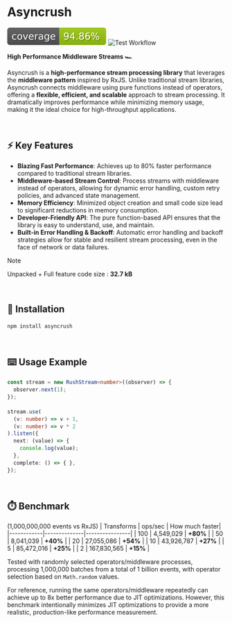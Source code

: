 # Asyncrush

![Coverage](./assets/badges.svg)
![Test Workflow](https://github.com/miinhho/Asyncrush/actions/workflows/test-flow.yml/badge.svg)  


**High Performance Middleware Streams** 🏎️

Asyncrush is a **high-performance stream processing library** that leverages the **middleware pattern** inspired by RxJS. Unlike traditional stream libraries, Asyncrush connects middleware using pure functions instead of operators, offering a **flexible, efficient, and scalable** approach to stream processing. It dramatically improves performance while minimizing memory usage, making it the ideal choice for high-throughput applications.

<br>

## ⚡ Key Features
- **Blazing Fast Performance**: Achieves up to 80% faster performance compared to traditional stream libraries.
- **Middleware-based Stream Control**: Process streams with middleware instead of operators, allowing for dynamic error handling, custom retry policies, and advanced state management.
- **Memory Efficiency**: Minimized object creation and small code size lead to significant reductions in memory consumption.
- **Developer-Friendly API**: The pure function-based API ensures that the library is easy to understand, use, and maintain.
- **Built-in Error Handling & Backoff**: Automatic error handling and backoff strategies allow for stable and resilient stream processing, even in the face of network or data failures.

> [!Note]   
> Unpacked + Full feature code size : **32.7 kB**  

<br>

## 💾 Installation
```bash
npm install asyncrush
```

<br>

## ⌨️ Usage Example
```typescript
const stream = new RushStream<number>((observer) => {
  observer.next(1);
});

stream.use(
  (v: number) => v + 1,
  (v: number) => v * 2
).listen({
  next: (value) => {
    console.log(value);
  },
  complete: () => { },
});
```

<br>


## ⏱️ Benchmark

(1,000,000,000 events vs RxJS)
| Transforms | ops/sec      | How much faster|
|------------|--------------|----------------|
| 100        | 4,549,029    | **+80%**       |
| 50         | 8,041,039    | **+40%**       |
| 20         | 27,055,086   | **+54%**       |
| 10         | 43,926,787   | **+27%**       |
| 5          | 85,472,016   | **+25%**       |
| 2          | 167,830,565  | **+15%**       |

Tested with randomly selected operators/middleware processes,
processing 1,000,000 batches from a total of 1 billion events,
with operator selection based on `Math.random` values.

For reference, running the same operators/middleware repeatedly
can achieve up to 8x better performance due to JIT optimizations.
However, this benchmark intentionally minimizes JIT optimizations
to provide a more realistic, production-like performance measurement.


